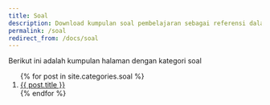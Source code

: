 ```yaml
---
title: Soal
description: Download kumpulan soal pembelajaran sebagai referensi dalam pelaksanaan penilaian di kelas. 
permalink: /soal
redirect_from: /docs/soal
---
```


Berikut ini adalah kumpulan halaman dengan kategori soal
<ol class="arti">{% for post in site.categories.soal %}
<li class="{% if page.title == post.title %}current{% endif %}">
<a href="{{ post.url }}">{{ post.title }}</a>
</li>
{% endfor %}
</ol>
